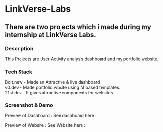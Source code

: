 # LinkVerse-Labs
## There are two projects which i made during my internship at LinkVerse Labs.
### Description
This Projects are User Activity analysis dashboard and my portfolio website.

### Tech Stack
Bolt.new - Made an Attractive & live dashboard <br>
v0.dev - Made portfolio wbsite using AI based templates. <br>
21st.dev - It gives attractive components for websites.

### Screenshot & Demo
Preview of Dashboard :
See dashboard here :

Preview of Website :
See Website here :
